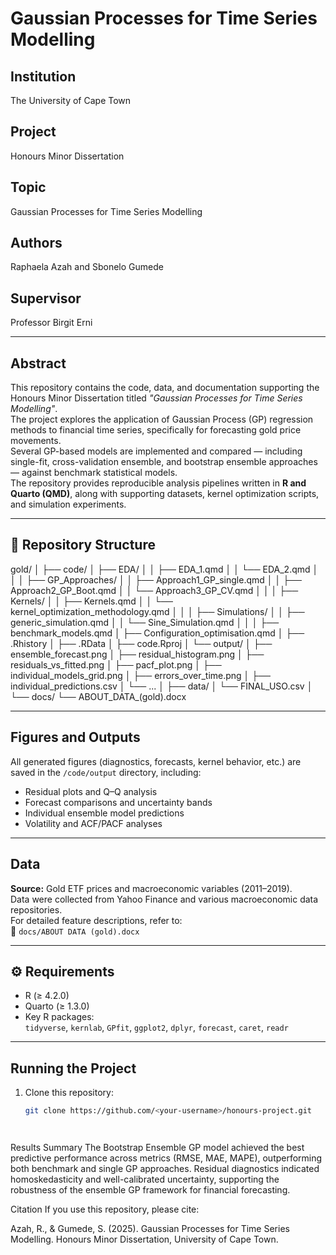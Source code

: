 # Gaussian Processes for Time Series Modelling

## Institution
The University of Cape Town

## Project
Honours Minor Dissertation

## Topic
Gaussian Processes for Time Series Modelling

## Authors
Raphaela Azah and Sbonelo Gumede

## Supervisor
Professor Birgit Erni

---

## Abstract
This repository contains the code, data, and documentation supporting the Honours Minor Dissertation titled *"Gaussian Processes for Time Series Modelling"*.  
The project explores the application of Gaussian Process (GP) regression methods to financial time series, specifically for forecasting gold price movements.  
Several GP-based models are implemented and compared — including single-fit, cross-validation ensemble, and bootstrap ensemble approaches — against benchmark statistical models.  
The repository provides reproducible analysis pipelines written in **R and Quarto (QMD)**, along with supporting datasets, kernel optimization scripts, and simulation experiments.

---

## 📂 Repository Structure
gold/
│
├── code/
│ ├── EDA/
│ │ ├── EDA_1.qmd
│ │ └── EDA_2.qmd
│ │
│ ├── GP_Approaches/
│ │ ├── Approach1_GP_single.qmd
│ │ ├── Approach2_GP_Boot.qmd
│ │ └── Approach3_GP_CV.qmd
│ │
│ ├── Kernels/
│ │ ├── Kernels.qmd
│ │ └── kernel_optimization_methodology.qmd
│ │
│ ├── Simulations/
│ │ ├── generic_simulation.qmd
│ │ └── Sine_Simulation.qmd
│ │
│ ├── benchmark_models.qmd
│ ├── Configuration_optimisation.qmd
│ ├── .Rhistory
│ ├── .RData
│ ├── code.Rproj
│ └── output/
│ ├── ensemble_forecast.png
│ ├── residual_histogram.png
│ ├── residuals_vs_fitted.png
│ ├── pacf_plot.png
│ ├── individual_models_grid.png
│ ├── errors_over_time.png
│ ├── individual_predictions.csv
│ └── ...
│
├── data/
│ └── FINAL_USO.csv
│
└── docs/
└── ABOUT_DATA_(gold).docx

---
##  Figures and Outputs

All generated figures (diagnostics, forecasts, kernel behavior, etc.) are saved in the `/code/output` directory, including:
- Residual plots and Q–Q analysis  
- Forecast comparisons and uncertainty bands  
- Individual ensemble model predictions  
- Volatility and ACF/PACF analyses

---

##  Data

**Source:** Gold ETF prices and macroeconomic variables (2011–2019).  
Data were collected from Yahoo Finance and various macroeconomic data repositories.  
For detailed feature descriptions, refer to:  
📄 `docs/ABOUT DATA (gold).docx`

---
## ⚙️ Requirements
- R (≥ 4.2.0)
- Quarto (≥ 1.3.0)
- Key R packages:  
  `tidyverse`, `kernlab`, `GPfit`, `ggplot2`, `dplyr`, `forecast`, `caret`, `readr`
---

##  Running the Project

1. Clone this repository:
   ```bash
   git clone https://github.com/<your-username>/honours-project.git
   
   
   
   
Results Summary
The Bootstrap Ensemble GP model achieved the best predictive performance across metrics (RMSE, MAE, MAPE), outperforming both benchmark and single GP approaches.
Residual diagnostics indicated homoskedasticity and well-calibrated uncertainty, supporting the robustness of the ensemble GP framework for financial forecasting.



Citation
If you use this repository, please cite:

Azah, R., & Gumede, S. (2025). Gaussian Processes for Time Series Modelling. Honours Minor Dissertation, University of Cape Town.
